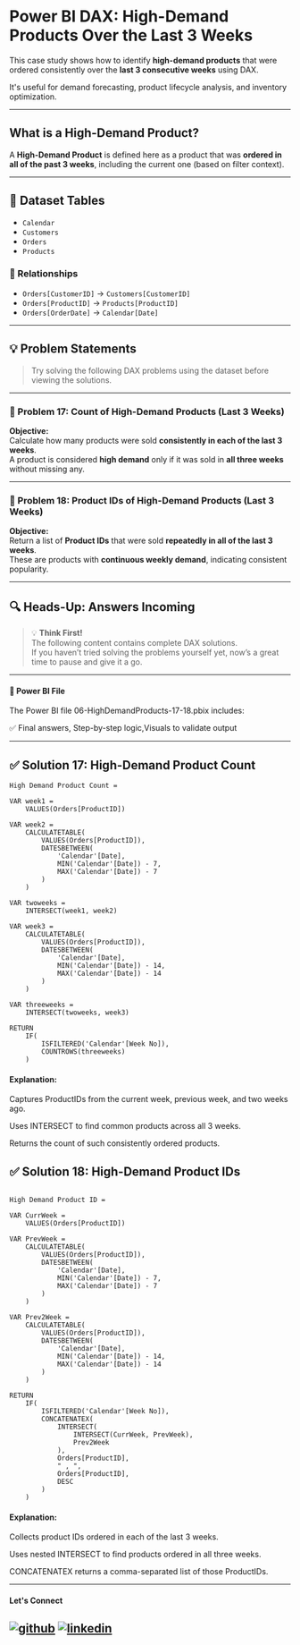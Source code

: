 #  Power BI DAX: High-Demand Products Over the Last 3 Weeks

This case study shows how to identify **high-demand products** that were ordered consistently over the **last 3 consecutive weeks** using DAX.

It's useful for demand forecasting, product lifecycle analysis, and inventory optimization.

---

##  What is a High-Demand Product?

A **High-Demand Product** is defined here as a product that was **ordered in all of the past 3 weeks**, including the current one (based on filter context).

---

## 📁 Dataset Tables

- `Calendar`  
- `Customers`  
- `Orders`  
- `Products`  

### 🔗 Relationships

- `Orders[CustomerID]` → `Customers[CustomerID]`  
- `Orders[ProductID]` → `Products[ProductID]`  
- `Orders[OrderDate]` → `Calendar[Date]`  

---

## 💡 Problem Statements

>  Try solving the following DAX problems using the dataset before viewing the solutions.

---

### 🔹 Problem 17: Count of High-Demand Products (Last 3 Weeks)

**Objective:**  
Calculate how many products were sold **consistently in each of the last 3 weeks**.  
A product is considered **high demand** only if it was sold in **all three weeks** without missing any.

---

### 🔹 Problem 18: Product IDs of High-Demand Products (Last 3 Weeks)

**Objective:**  
Return a list of **Product IDs** that were sold **repeatedly in all of the last 3 weeks**.  
These are products with **continuous weekly demand**, indicating consistent popularity.


---

## 🔍 Heads-Up: Answers Incoming  

> 💡 **Think First!**  
> The following content contains complete DAX solutions.  
> If you haven’t tried solving the problems yourself yet, now’s a great time to pause and give it a go.


---
#### 📁 Power BI File

The Power BI file 06-HighDemandProducts-17-18.pbix includes:

✅ Final answers, Step-by-step logic,Visuals to validate output

---

## ✅ Solution 17: High-Demand Product Count

```dax
High Demand Product Count = 

VAR week1 = 
    VALUES(Orders[ProductID])

VAR week2 = 
    CALCULATETABLE(
        VALUES(Orders[ProductID]),
        DATESBETWEEN(
            'Calendar'[Date],
            MIN('Calendar'[Date]) - 7,
            MAX('Calendar'[Date]) - 7
        )
    )

VAR twoweeks =
    INTERSECT(week1, week2)

VAR week3 = 
    CALCULATETABLE(
        VALUES(Orders[ProductID]),
        DATESBETWEEN(
            'Calendar'[Date],
            MIN('Calendar'[Date]) - 14,
            MAX('Calendar'[Date]) - 14
        )
    )

VAR threeweeks =
    INTERSECT(twoweeks, week3)

RETURN
    IF(
        ISFILTERED('Calendar'[Week No]),
        COUNTROWS(threeweeks)
    )
```
#### Explanation:

Captures ProductIDs from the current week, previous week, and two weeks ago.

Uses INTERSECT to find common products across all 3 weeks.

Returns the count of such consistently ordered products.


## ✅ Solution 18: High-Demand Product IDs
```dax

High Demand Product ID = 

VAR CurrWeek = 
    VALUES(Orders[ProductID])

VAR PrevWeek = 
    CALCULATETABLE(
        VALUES(Orders[ProductID]),
        DATESBETWEEN(
            'Calendar'[Date],
            MIN('Calendar'[Date]) - 7,
            MAX('Calendar'[Date]) - 7
        )
    )

VAR Prev2Week = 
    CALCULATETABLE(
        VALUES(Orders[ProductID]),
        DATESBETWEEN(
            'Calendar'[Date],
            MIN('Calendar'[Date]) - 14,
            MAX('Calendar'[Date]) - 14
        )
    )

RETURN
    IF(
        ISFILTERED('Calendar'[Week No]),
        CONCATENATEX(
            INTERSECT(
                INTERSECT(CurrWeek, PrevWeek),
                Prev2Week
            ),
            Orders[ProductID],
            " , ",
            Orders[ProductID],
            DESC
        )
    )
```
#### Explanation:

Collects product IDs ordered in each of the last 3 weeks.

Uses nested INTERSECT to find products ordered in all three weeks.

CONCATENATEX returns a comma-separated list of those ProductIDs.

---
#### Let's Connect
[![github](https://img.shields.io/badge/github-181717?style=for-the-badge&logo=github&logoColor=white)](https://github.com/ahammedjaleel)
[![linkedin](https://img.shields.io/badge/linkedin-0A66C2?style=for-the-badge&logo=linkedin&logoColor=white)](https://www.linkedin.com/in/ahammed-jaleel-33772b5b/)
---
